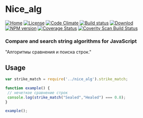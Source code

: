 # Nice_alg
[![Home][home-img]][home-url]
[![License][lic-img]][lic-url]
[![Code Climate][climate-img]][climate-url]
[![Build status][travis-img]][travis-url]
[![Downlod][down-img]][down-url]
[![NPM version][npm-img]][npm-url]
[![Coverage Status](https://coveralls.io/repos/github/xguest/test_env/badge.svg?branch=master)](https://coveralls.io/github/xguest/test_env?branch=master)
[![Coverity Scan Build Status](https://img.shields.io/coverity/scan/8108.svg)](https://scan.coverity.com/projects/xguest-test_env)


### **Compare and search string algorithms for JavaScript**
"Алгоритмы сравнения и поиска строк."

## Usage
```js
var strike_match = require('../nice_alg').strike_match;

function example() {
 // нечеткое сравнение строк
 console.log(strike_match("Sealed","Healed") === 0.8);
}

example();

```
[home-img]: https://img.shields.io/badge/Home-Habrahabr.ru-blue.svg?style=plastic
[home-url]: https://habrahabr.ru/post/251145/

[lic-img]: https://img.shields.io/badge/license-GPL-blue.svg?style=plastic
[lic-url]: COPYRIGHT.md

[climate-img]: https://img.shields.io/badge/code_climate-4.0-brightgreen.svg?style=plastic
[climate-url]: https://codeclimate.com/github/xguest/test_env

[travis-img]: https://travis-ci.org/xguest/test_env.svg?style=plastic
[travis-url]: https://travis-ci.org/xguest/test_env

[down-img]: https://img.shields.io/badge/GitHub-Latest-brightgreen.svg?style=plastic
[down-url]: https://github.com/xguest/test_env/archive/Latest.zip

[npm-img]: https://img.shields.io/npm/v/test_env.svg?style=plastic
[npm-url]: https://www.npmjs.com/package/test_env

